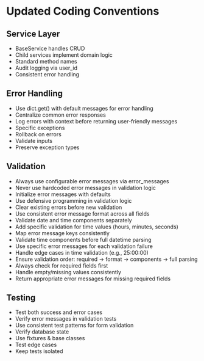 # Updated Coding Conventions

## Service Layer
- BaseService handles CRUD
- Child services implement domain logic
- Standard method names
- Audit logging via user_id
- Consistent error handling

## Error Handling
- Use dict.get() with default messages for error handling
- Centralize common error responses
- Log errors with context before returning user-friendly messages
- Specific exceptions
- Rollback on errors
- Validate inputs
- Preserve exception types

## Validation
- Always use configurable error messages via error_messages
- Never use hardcoded error messages in validation logic
- Initialize error messages with defaults
- Use defensive programming in validation logic
- Clear existing errors before new validation
- Use consistent error message format across all fields
- Validate date and time components separately
- Add specific validation for time values (hours, minutes, seconds)
- Map error message keys consistently
- Validate time components before full datetime parsing
- Use specific error messages for each validation failure
- Handle edge cases in time validation (e.g., 25:00:00)
- Ensure validation order: required → format → components → full parsing
- Always check for required fields first
- Handle empty/missing values consistently
- Return appropriate error messages for missing required fields

## Testing
- Test both success and error cases
- Verify error messages in validation tests
- Use consistent test patterns for form validation
- Verify database state
- Use fixtures & base classes
- Test edge cases
- Keep tests isolated

